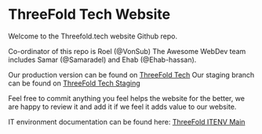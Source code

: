 # ThreeFold Tech Website

Welcome to the Threefold.tech website Github repo.

Co-ordinator of this repo is Roel (@VonSub)
The Awesome WebDev team includes Samar (@Samaradel) and Ehab (@Ehab-hassan).

Our production version can be found on [ThreeFold Tech](https://www.threefold.tech)
Our staging branch can be found on [ThreeFold Tech Staging](https://www2.threefold.tech)

Feel free to commit anything you feel helps the website for the better, we are happy to review it and add it if we feel it adds value to our website.

IT environment documentation can be found here:
[ThreeFold ITENV Main](https://docs.grid.tf/threefold/itenv_threefold_main/src/branch/master/WWW/threefold-tech)
